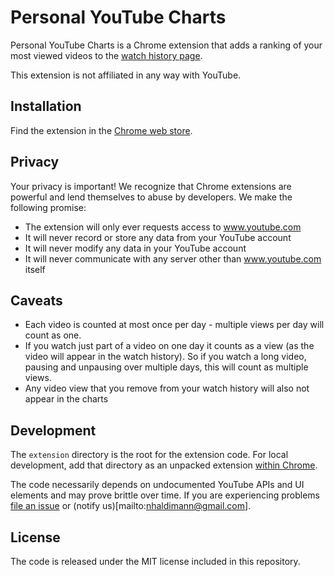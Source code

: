 Personal YouTube Charts
=======================

Personal YouTube Charts is a Chrome extension that adds a ranking of your most viewed videos to the [watch history page](https://www.youtube.com/feed/history).

This extension is not affiliated in any way with YouTube.


## Installation

Find the extension in the [Chrome web store](https://chrome.google.com/webstore/detail/personal-youtube-charts/beicockjhpniljmibgmmlhdkjjidccea).


## Privacy

Your privacy is important! We recognize that Chrome extensions are powerful and lend themselves to abuse by developers. We make the following promise:

- The extension will only ever requests access to www.youtube.com
- It will never record or store any data from your YouTube account
- It will never modify any data in your YouTube account
- It will never communicate with any server other than www.youtube.com itself


## Caveats

- Each video is counted at most once per day - multiple views per day will count as one.
- If you watch just part of a video on one day it counts as a view (as the video will appear in the watch history). So if you watch a long video, pausing and unpausing over multiple days, this will count as multiple views.
- Any video view that you remove from your watch history will also not appear in the charts


## Development

The `extension` directory is the root for the extension code. For local development, add that directory as an unpacked extension [within Chrome](chrome://extensions/).

The code necessarily depends on undocumented YouTube APIs and UI elements and may prove brittle over time. If you are experiencing problems [file an issue](https://github.com/nikhaldi/youtube-charts/issues) or (notify us)[mailto:nhaldimann@gmail.com].


## License

The code is released under the MIT license included in this repository.
